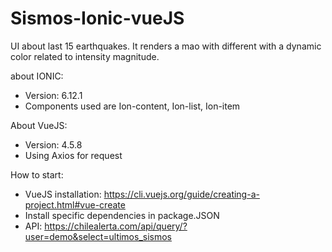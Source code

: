 # Sismos-Ionic-vueJS

UI about last 15 earthquakes. It renders a mao with different with a dynamic color related to intensity magnitude.

about IONIC:
* Version: 6.12.1
* Components used are Ion-content, Ion-list, Ion-item

About VueJS:
* Version: 4.5.8
* Using Axios for request

How to start:
* VueJS installation: https://cli.vuejs.org/guide/creating-a-project.html#vue-create
* Install specific dependencies in package.JSON
* API: https://chilealerta.com/api/query/?user=demo&select=ultimos_sismos
